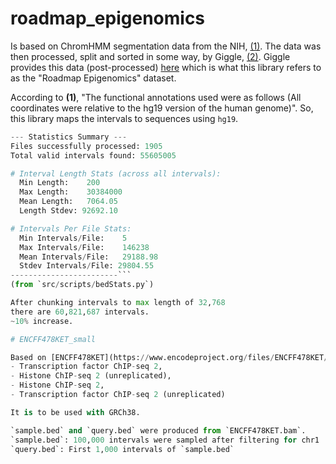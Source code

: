 # roadmap_epigenomics

Is based on ChromHMM segmentation data from the NIH, [(1)](https://egg2.wustl.edu/roadmap/web_portal/chr_state_learning.html). The data was then processed, split and sorted in some way, by Giggle, [(2)](https://github.com/ryanlayer/giggle/blob/aeda9930454fe9a06383c8cff315caf56af11b49/examples/rme/README.md?plain=1#L25). Giggle provides this data (post-processed) [here](https://s3.amazonaws.com/layerlab/giggle/roadmap/roadmap_sort.tar.gz) which is what this library refers to as the "Roadmap Epigenomics" dataset.

According to **(1)**, "The functional annotations used were as follows (All coordinates were relative to the hg19 version of the human genome)". So, this library maps the intervals to sequences using `hg19`.

```py
--- Statistics Summary ---
Files successfully processed: 1905
Total valid intervals found: 55605005

# Interval Length Stats (across all intervals):
  Min Length:    200
  Max Length:    30384000
  Mean Length:   7064.05
  Length Stdev: 92692.10

# Intervals Per File Stats:
  Min Intervals/File:    5
  Max Intervals/File:    146238
  Mean Intervals/File:   29188.98
  Stdev Intervals/File: 29804.55
------------------------```
(from `src/scripts/bedStats.py`)

After chunking intervals to max length of 32,768
there are 60,821,687 intervals.
~10% increase.

# ENCFF478KET_small

Based on [ENCFF478KET](https://www.encodeproject.org/files/ENCFF478KET/) -- pipelines:
- Transcription factor ChIP-seq 2,
- Histone ChIP-seq 2 (unreplicated),
- Histone ChIP-seq 2,
- Transcription factor ChIP-seq 2 (unreplicated)

It is to be used with GRCh38.

`sample.bed` and `query.bed` were produced from `ENCFF478KET.bam`.
`sample.bed`: 100,000 intervals were sampled after filtering for chr1
`query.bed`: First 1,000 intervals of `sample.bed`

